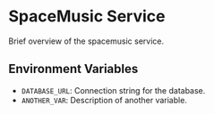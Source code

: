 # SpaceMusic Service

Brief overview of the spacemusic service.

## Environment Variables

- `DATABASE_URL`: Connection string for the database.
- `ANOTHER_VAR`: Description of another variable. 